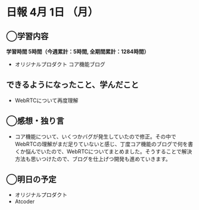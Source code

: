 # 日報  4月 1日 （月）

## ◯学習内容

**学習時間 5時間（今週累計：5時間, 全期間累計：1284時間）**

- オリジナルプロダクト コア機能ブログ

## できるようになったこと、学んだこと

- WebRTCについて再度理解

## ◯感想・独り言

- コア機能について、いくつかバグが発生していたので修正。その中でWebRTCの理解がまだ足りていないと感じ、丁度コア機能のブログで何を書くか悩んでいたので、WebRTCについてまとめました。そうすることで解決方法も思いつけたので、ブログを仕上げつ開発も進めていきます。

## ◯明日の予定

- オリジナルプロダクト
- Atcoder
